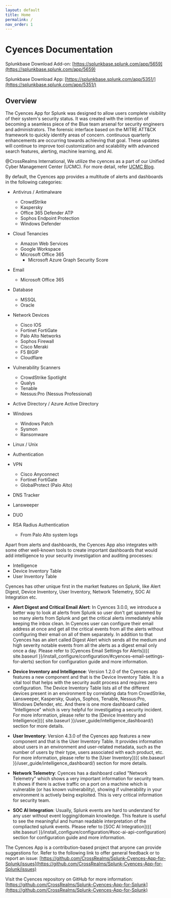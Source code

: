 ```yaml
---
layout: default
title: Home
permalink: /
nav_order: 1
---
```


# Cyences Documentation

Splunkbase Download Add-on:
[https://splunkbase.splunk.com/app/5659](https://splunkbase.splunk.com/app/5659)

Splunkbase Download App:
[https://splunkbase.splunk.com/app/5351/](https://splunkbase.splunk.com/app/5351/)

## Overview
The Cyences App for Splunk was designed to allow users complete visibility of their system's security status. It was created with the intention of becoming a seamless piece of the Blue team arsenal for security engineers and administrators. The forensic interface based on the MITRE ATT&CK framework to quickly identify areas of concern. continuous quarterly enhancements are occurring towards achieving that goal. These updates will continue to improve tool customization and scalability with advanced search features, alerting, machine learning, and AI.

@CrossRealms International, We utilize the cyences as a part of our Unified Cyber Management Center (UCMC). For more detail, refer [UCMC Blog](https://crossrealms.com/ucmc/).

By default, the Cyences app provides a multitude of alerts and dashboards in the following categories:

* Antivirus / Antimalware
    * CrowdStrike  
    * Kaspersky
    * Office 365 Defender ATP
    * Sophos Endpoint Protection
    * Windows Defender 

* Cloud Tenancies
    * Amazon Web Services 
    * Google Workspace
    * Microsoft Office 365
        * Microsoft Azure Graph Security Score

* Email
    * Microsoft Office 365

* Database
    * MSSQL
    * Oracle

* Network Devices 
    * Cisco IOS
    * Fortinet FortiGate
    * Palo Alto Networks
    * Sophos Firewall
    * Cisco Meraki
    * F5 BIGIP
    * Cloudflare

* Vulnerability Scanners
    * CrowdStrike Spotlight
    * Qualys
    * Tenable
    * Nessus:Pro (Nessus Professional)

* Active Directory / Azure Active Directory 

* Windows
    * Windows Patch
    * Sysmon
    * Ransomware

* Linux / Unix 

* Authentication 

* VPN
    * Cisco Anyconnect
    * Fortinet FortiGate
    * GlobalProtect (Palo Alto)

* DNS Tracker

* Lansweeper 

* DUO

* RSA Radius Authentication
    * From Palo Alto system logs


Apart from alerts and dashboards, the Cyences App also integrates with some other well-known tools to create important dashboards that would add intelligence to your security investigation and auditing processes:

* Intelligence
* Device Inventory Table
* User Inventory Table


Cyences has other unique first in the market features on Splunk, like Alert Digest, Device Inventory, User Inventory, Network Telemetry, SOC AI Integration etc.

* **Alert Digest and Critical Email Alert**: In Cyences 3.0.0, we introduce a better way to look at alerts from Splunk so user don't get spammed by so many alerts from Splunk and get the critical alerts immediately while keeping the inbox clean. In Cyences user can configure their email address at once and get all the critical events from all the alerts without configuring their email on all of them separately. In addition to that Cyences has an alert called Digest Alert which sends all the medium and high severity notable events from all the alerts as a digest email only once a day. Please refer to [Cyences Email Settings for Alerts]({{ site.baseurl }}/install_configure/configuration/#cyences-email-settings-for-alerts) section for configuration guide and more information.

* **Device Inventory and Intelligence**: Version 1.2.0 of the Cyences app features a new component and that is the Device Inventory Table. It is a vital tool that helps with the security audit process and requires zero configuration. The Device Inventory Table lists all of the different devices present in an environment by correlating data from CrowdStrike, Lansweeper, Kaspersky, Qualys, Sophos, Tenable, Nessus:Pro, Windows Defender, etc. And there is one more dashboard called "Intelligence" which is very helpful for investigating a security incident. For more information, please refer to the [Device Inventory and Intelligence]({{ site.baseurl }}/user_guide/intelligence_dashboard/) section for more details.

* **User Inventory**: Version 4.3.0 of the Cyences app features a new component and that is the User Inventory Table. It provides information about users in an environment and user-related metadata, such as the number of users by their type, users associated with each product, etc. For more information, please refer to the [User Inventory]({{ site.baseurl }}/user_guide/intelligence_dashboard/) section for more details.

* **Network Telemetry**: Cyences has a dashboard called "Network Telemetry" which shows a very important information for security team. It shows if there is active traffic on a port on a machine which is vulnerable (or has known vulnerability), showing if vulnerability in your environment is actively being exploited. This is very critical information for security team.

* **SOC AI Integration**: Usually, Splunk events are hard to understand for any user without event logging/domain knowledge. This feature is useful to see the meaningful and human readable interpretation of the compliacted splunk events. Please refer to [SOC AI Integration]({{ site.baseurl }}/install_configure/configuration/#soc-ai-api-configuration) section for configuration guide and more information.

The Cyences App is a contribution-based project that anyone can provide suggestions for. Refer to the following link to offer general feedback or to report an issue: [https://github.com/CrossRealms/Splunk-Cyences-App-for-Splunk/issues](https://github.com/CrossRealms/Splunk-Cyences-App-for-Splunk/issues)

Visit the Cyences repository on GitHub for more information: [https://github.com/CrossRealms/Splunk-Cyences-App-for-Splunk](https://github.com/CrossRealms/Splunk-Cyences-App-for-Splunk)
